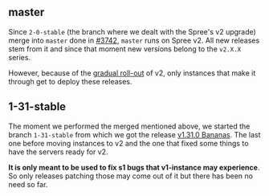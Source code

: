 ## master

Since `2-0-stable` (the branch where we dealt with the Spree's v2 upgrade) merge into `master` done in [#3742](https://github.com/openfoodfoundation/openfoodnetwork/pull/3742), `master` runs on Spree v2. All new releases stem from it and since that moment new versions belong to the `v2.X.X` series.

However, because of the [gradual roll-out](https://community.openfoodnetwork.org/t/ofn-v2-rollout-plan/1619/17) of v2, only instances that make it through get to deploy these releases.

## 1-31-stable

The moment we performed the merged mentioned above, we started the branch `1-31-stable` from which we got the release [v1.31.0 Bananas](https://github.com/openfoodfoundation/openfoodnetwork/releases/tag/v1.31.0). The last one before moving instances to v2 and the one that fixed some things to have the servers ready for v2.

**It is only meant to be used to fix s1 bugs that v1-instance may experience**. So only releases patching those may come out of it but there has been no need so far.
